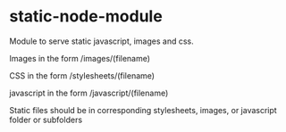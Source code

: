 # static-node-module

Module to serve static javascript, images and css.

Images in the form /images/(filename)

CSS in the form /stylesheets/(filename)

javascript in the form /javascript/(filename)

Static files should be in corresponding stylesheets, images, or javascript folder or subfolders
